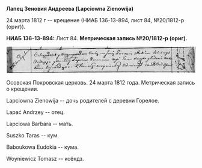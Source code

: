 **Лапец Зеновия Андреева (Lapciowna Zienowija)**

24 марта 1812 г -- крещение (НИАБ 136-13-894, лист 84, №20/1812-р
(ориг)).

**НИАБ 136-13-894:** Лист 84. **Метрическая запись №20/1812-р (ориг).**

![](./media/f259e6a3e8474b68b7e5ed1dfbb803a2fd721a39.png)

Осовская Покровская церковь. 24 марта 1812 года. Метрическая запись о
крещении.

Lapciowna Zienowija -- дочь родителей с деревни Горелое.

Lapać Andrzey -- отец.

Lapciowa Barbara -- мать.

Suszko Taras -- кум.

Baboukowa Eudokia -- кума.

Woyniewicz Tomasz -- ксёндз.
